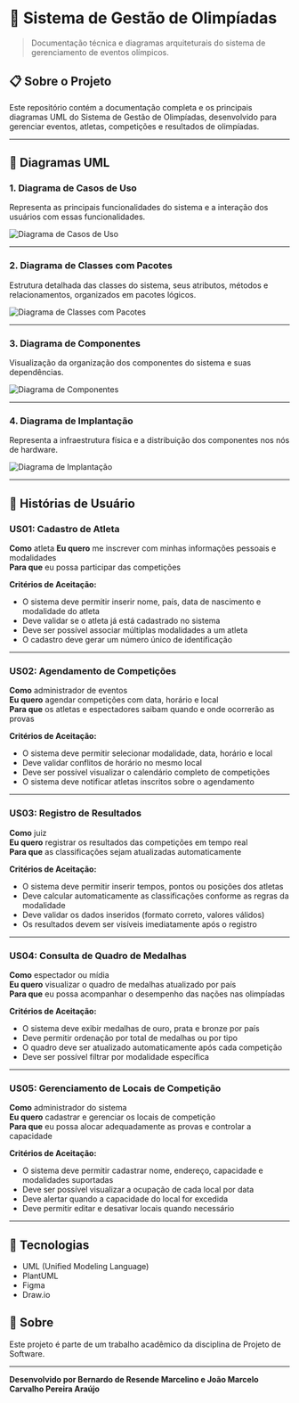 # 🏅 Sistema de Gestão de Olimpíadas

> Documentação técnica e diagramas arquiteturais do sistema de gerenciamento de eventos olímpicos.

## 📋 Sobre o Projeto

Este repositório contém a documentação completa e os principais diagramas UML do Sistema de Gestão de Olimpíadas, desenvolvido para gerenciar eventos, atletas, competições e resultados de olimpíadas.

---

## 🎯 Diagramas UML

### 1. Diagrama de Casos de Uso

Representa as principais funcionalidades do sistema e a interação dos usuários com essas funcionalidades.

![Diagrama de Casos de Uso](./Imagens/Diagrama%20de%20Casos%20de%20Uso.jpeg)

---

### 2. Diagrama de Classes com Pacotes

Estrutura detalhada das classes do sistema, seus atributos, métodos e relacionamentos, organizados em pacotes lógicos.

![Diagrama de Classes com Pacotes](./Imagens/Diagrama%20de%20Classes%20com%20Pacotes.jpeg)

---

### 3. Diagrama de Componentes

Visualização da organização dos componentes do sistema e suas dependências.

![Diagrama de Componentes](./Imagens/Diagrama%20de%20Componentes.jpeg)

---

### 4. Diagrama de Implantação

Representa a infraestrutura física e a distribuição dos componentes nos nós de hardware.

![Diagrama de Implantação](./Imagens/Diagrama%20de%20Implantação.jpeg)

---

## 👥 Histórias de Usuário

### US01: Cadastro de Atleta
**Como** atleta 
**Eu quero** me inscrever com minhas informações pessoais e modalidades  
**Para que** eu possa participar das competições

**Critérios de Aceitação:**
- O sistema deve permitir inserir nome, país, data de nascimento e modalidade do atleta
- Deve validar se o atleta já está cadastrado no sistema
- Deve ser possível associar múltiplas modalidades a um atleta
- O cadastro deve gerar um número único de identificação

---

### US02: Agendamento de Competições
**Como** administrador de eventos  
**Eu quero** agendar competições com data, horário e local  
**Para que** os atletas e espectadores saibam quando e onde ocorrerão as provas

**Critérios de Aceitação:**
- O sistema deve permitir selecionar modalidade, data, horário e local
- Deve validar conflitos de horário no mesmo local
- Deve ser possível visualizar o calendário completo de competições
- O sistema deve notificar atletas inscritos sobre o agendamento

---

### US03: Registro de Resultados
**Como** juiz  
**Eu quero** registrar os resultados das competições em tempo real  
**Para que** as classificações sejam atualizadas automaticamente

**Critérios de Aceitação:**
- O sistema deve permitir inserir tempos, pontos ou posições dos atletas
- Deve calcular automaticamente as classificações conforme as regras da modalidade
- Deve validar os dados inseridos (formato correto, valores válidos)
- Os resultados devem ser visíveis imediatamente após o registro

---

### US04: Consulta de Quadro de Medalhas
**Como** espectador ou mídia  
**Eu quero** visualizar o quadro de medalhas atualizado por país  
**Para que** eu possa acompanhar o desempenho das nações nas olimpíadas

**Critérios de Aceitação:**
- O sistema deve exibir medalhas de ouro, prata e bronze por país
- Deve permitir ordenação por total de medalhas ou por tipo
- O quadro deve ser atualizado automaticamente após cada competição
- Deve ser possível filtrar por modalidade específica

---

### US05: Gerenciamento de Locais de Competição
**Como** administrador do sistema  
**Eu quero** cadastrar e gerenciar os locais de competição  
**Para que** eu possa alocar adequadamente as provas e controlar a capacidade

**Critérios de Aceitação:**
- O sistema deve permitir cadastrar nome, endereço, capacidade e modalidades suportadas
- Deve ser possível visualizar a ocupação de cada local por data
- Deve alertar quando a capacidade do local for excedida
- Deve permitir editar e desativar locais quando necessário

---

## 🚀 Tecnologias

- UML (Unified Modeling Language)
- PlantUML
- Figma
- Draw.io

## 📝 Sobre

Este projeto é parte de um trabalho acadêmico da disciplina de Projeto de Software.

---

**Desenvolvido por Bernardo de Resende Marcelino e João Marcelo Carvalho Pereira Araújo**
